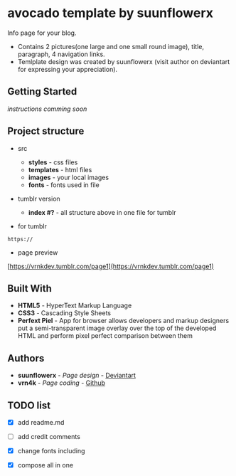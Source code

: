# avocado template by suunflowerx

Info page for your blog. 
- Contains 2 pictures(one large and one small round image), title, paragraph, 4 navigation links.
- Temlplate design was created by suunflowerx (visit author on deviantart for expressing your appreciation).



## Getting Started

*instructions comming soon*



## Project structure
- src
  - **styles** - css files
  - **templates** - html files
  - **images** - your local images
  - **fonts** - fonts used in file
  
- tumblr version
  - **index #?** - all structure above in one file for tumblr
  
- for tumblr 
```
https://
```
- page preview

[https://vrnkdev.tumblr.com/page1](https://vrnkdev.tumblr.com/page1)


## Built With

* **HTML5** - HyperText Markup Language
* **CSS3** - Cascading Style Sheets
* **Perfext Piel** - App for browser allows developers and markup designers put a semi-transparent image overlay over the top of the developed HTML and perform pixel perfect comparison between them


## Authors

* **suunflowerx** - *Page design* - [Deviantart](https://www.deviantart.com/suunflowerx)
* **vrn4k** - *Page coding* - [Github](https://github.com/VRN4K)

## TODO list
- [x] add readme.md 
- [ ] add credit comments
- [x] change fonts including
- [x] compose all in one
 
